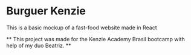 # Burguer Kenzie

This is a basic mockup of a fast-food website made in React

** This project was made for the Kenzie Academy Brasil bootcamp with help of my duo Beatriz. **
